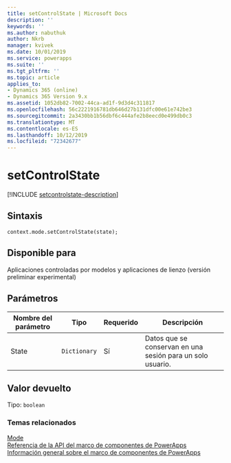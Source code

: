 ```yaml
---
title: setControlState | Microsoft Docs
description: ''
keywords: ''
ms.author: nabuthuk
author: Nkrb
manager: kvivek
ms.date: 10/01/2019
ms.service: powerapps
ms.suite: ''
ms.tgt_pltfrm: ''
ms.topic: article
applies_to:
- Dynamics 365 (online)
- Dynamics 365 Version 9.x
ms.assetid: 1052db82-7002-44ca-ad1f-9d3d4c311817
ms.openlocfilehash: 56c2221916781db646d27b131dfc00e61e742be3
ms.sourcegitcommit: 2a3430bb1b56dbf6c444afe2b8eecd0e499db0c3
ms.translationtype: MT
ms.contentlocale: es-ES
ms.lasthandoff: 10/12/2019
ms.locfileid: "72342677"
---
```

# <a name="setcontrolstate"></a>setControlState

[!INCLUDE [setcontrolstate-description](includes/setcontrolstate-description.md)]

## <a name="syntax"></a>Sintaxis

`context.mode.setControlState(state);`

## <a name="available-for"></a>Disponible para 

Aplicaciones controladas por modelos y aplicaciones de lienzo (versión preliminar experimental) 

## <a name="parameters"></a>Parámetros

| Nombre del parámetro|Tipo|Requerido|Descripción|
| ------------- |----|--------|-----------|
|State|`Dictionary`|Sí|Datos que se conservan en una sesión para un solo usuario.|

## <a name="return-value"></a>Valor devuelto

Tipo: `boolean`


### <a name="related-topics"></a>Temas relacionados

[Mode](../mode.md)<br/>
[Referencia de la API del marco de componentes de PowerApps](../../reference/index.md)<br/>
[Información general sobre el marco de componentes de PowerApps](../../overview.md)